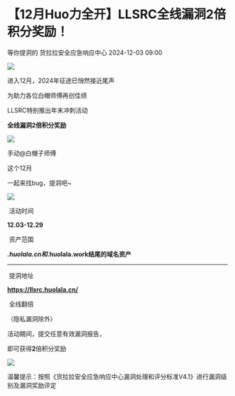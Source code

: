 #  【12月Huo力全开】LLSRC全线漏洞2倍积分奖励！   
等你提洞的  货拉拉安全应急响应中心   2024-12-03 09:00  
  
![](https://mmbiz.qpic.cn/sz_mmbiz_png/MVPvEL7Qg0Hyv9jqSvHznWS9mg154htANhCUVpASvVpvDgorCPXpTBpPasuEOPibS2icNLbiaNEibrqaV4jKxqm3HA/640?wx_fmt=png "")  
  
进入12月，2024年征途已悄然接近尾声  
  
为助力各位白帽师傅再创佳绩  
  
LLSRC特别推出年末冲刺活动  
  
**全线漏洞2倍积分奖励**  
  
![](https://mmbiz.qpic.cn/mmbiz_png/IiaiaBKeQic7qia60tyQOhqQEq34SFdxmtXM697osj4a6MSdNGDmgvrHsnia32iaFQmtJORqoFHKtlASibVFvzqhm9qIw/640?wx_fmt=png "")  
  
手动@白帽子师傅  
  
这个12月  
  
一起来找bug，提洞吧~  
  
  
  
![](https://mmbiz.qpic.cn/mmbiz_png/IiaiaBKeQic7qia60tyQOhqQEq34SFdxmtXM697osj4a6MSdNGDmgvrHsnia32iaFQmtJORqoFHKtlASibVFvzqhm9qIw/640?wx_fmt=png "")  
  
 活动时间   
  
**12.03-12.29**  
  
  
  
 资产范围   
  
***.huolala.cn和*.huolala.work结尾的域名资产**  
  
****  
 提洞地址   
  
**https://llsrc.huolala.cn/**  
  
  
 全线翻倍   
  
（隐私漏洞除外）  
  
活动期间，提交任意有效漏洞报告，  
  
即可获得**2**倍积分奖励  
  
![](https://mmbiz.qpic.cn/sz_mmbiz_png/MVPvEL7Qg0Hyv9jqSvHznWS9mg154htANhCUVpASvVpvDgorCPXpTBpPasuEOPibS2icNLbiaNEibrqaV4jKxqm3HA/640?wx_fmt=png "")  
  
  
温馨提示：按照《货拉拉安全应急响应中心漏洞处理和评分标准V4.1》进行漏洞级别及漏洞奖励评定  
  
  
